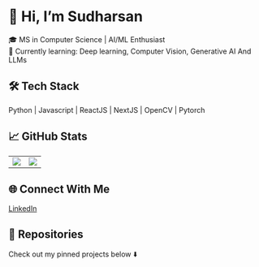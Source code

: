 # 👋 Hi, I’m Sudharsan
🎓 MS in Computer Science | AI/ML Enthusiast  
🌱 Currently learning: Deep learning, Computer Vision, Generative AI And LLMs

## 🛠️ Tech Stack
Python | Javascript | ReactJS | NextJS | OpenCV | Pytorch

## 📈 GitHub Stats
<table>
  <tr>
    <td>
      <img src="https://github-readme-stats.vercel.app/api?username=Sudharsan25&show_icons=true&theme=radical"/>
    </td>
    <td>
      <img src="https://streak-stats.demolab.com/?user=Sudharsan25&theme=dark"/>
    </td>
  </tr>
</table>


## 🌐 Connect With Me
[LinkedIn](https://www.linkedin.com/in/sudharsans25/) 

## 📂 Repositories
Check out my pinned projects below ⬇️

